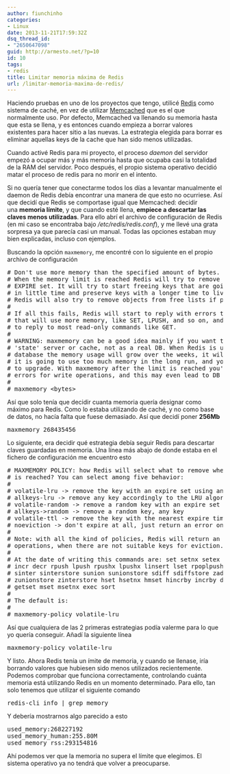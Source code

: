 ```yaml
---
author: fiunchinho
categories:
- Linux
date: 2013-11-21T17:59:32Z
dsq_thread_id:
- "2650647098"
guid: http://armesto.net/?p=10
id: 10
tags:
- redis
title: Limitar memoria máxima de Redis
url: /limitar-memoria-maxima-de-redis/
---
```


Haciendo pruebas en uno de los proyectos que tengo, utilicé <a title="Redis" href="http://redis.io/" target="_blank">Redis</a> como sistema de caché, en vez de utilizar <a title="Memcached" href="http://memcached.org/" target="_blank">Memcached</a> que es el que normalmente uso. Por defecto, Memcached va llenando su memoria hasta que esta se llena, y es entonces cuando empieza a borrar valores existentes para hacer sitio a las nuevas. La estrategia elegida para borrar es eliminar aquellas keys de la cache que han sido menos utilizadas.

Cuando activé Redis para mi proyecto, el proceso _daemon_ del servidor empezó a ocupar más y más memoria hasta que ocupaba casi la totalidad de la RAM del servidor. Poco después, el propio sistema operativo decidió matar el proceso de redis para no morir en el intento.

<!--more-->

Si no quería tener que conectarme todos los días a levantar manualmente el daemon de Redis debía encontrar una manera de que esto no ocurriese. Así que decidí que Redis se comportase igual que Memcached: decidir una **memoria límite**, y que cuando esté llena, **empiece a descartar las claves menos utilizadas**. Para ello abrí el archivo de configuración de Redis (en mi caso se encontraba bajo _/etc/redis/redis.conf_), y me llevé una grata sorpresa ya que parecía casi un manual. Todas las opciones estaban muy bien explicadas, incluso con ejemplos.

Buscando la opción `maxmemory`, me encontré con lo siguiente en el propio archivo de configuración

<pre># Don't use more memory than the specified amount of bytes.
# When the memory limit is reached Redis will try to remove keys with an
# EXPIRE set. It will try to start freeing keys that are going to expire
# in little time and preserve keys with a longer time to live.
# Redis will also try to remove objects from free lists if possible.
#
# If all this fails, Redis will start to reply with errors to commands
# that will use more memory, like SET, LPUSH, and so on, and will continue
# to reply to most read-only commands like GET.
#
# WARNING: maxmemory can be a good idea mainly if you want to use Redis as a
# 'state' server or cache, not as a real DB. When Redis is used as a real
# database the memory usage will grow over the weeks, it will be obvious if
# it is going to use too much memory in the long run, and you'll have the time
# to upgrade. With maxmemory after the limit is reached you'll start to get
# errors for write operations, and this may even lead to DB inconsistency.
#
# maxmemory &lt;bytes&gt;</pre>

Así que solo tenía que decidir cuanta memoria quería designar como máximo para Redis. Como lo estaba utilizando de caché, y no como base de datos, no hacía falta que fuese demasiado. Así que decidí poner **256Mb**

<pre>maxmemory 268435456</pre>

Lo siguiente, era decidir qué estrategia debía seguir Redis para descartar claves guardadas en memoria. Una línea más abajo de donde estaba en el fichero de configuración me encuentro esto

<pre># MAXMEMORY POLICY: how Redis will select what to remove when maxmemory
# is reached? You can select among five behavior:
# 
# volatile-lru -&gt; remove the key with an expire set using an LRU algorithm
# allkeys-lru -&gt; remove any key accordingly to the LRU algorithm
# volatile-random -&gt; remove a random key with an expire set
# allkeys-&gt;random -&gt; remove a random key, any key
# volatile-ttl -&gt; remove the key with the nearest expire time (minor TTL)
# noeviction -&gt; don't expire at all, just return an error on write operations
# 
# Note: with all the kind of policies, Redis will return an error on write
# operations, when there are not suitable keys for eviction.
#
# At the date of writing this commands are: set setnx setex append
# incr decr rpush lpush rpushx lpushx linsert lset rpoplpush sadd
# sinter sinterstore sunion sunionstore sdiff sdiffstore zadd zincrby
# zunionstore zinterstore hset hsetnx hmset hincrby incrby decrby
# getset mset msetnx exec sort
#
# The default is:
#
# maxmemory-policy volatile-lru</pre>

Así que cualquiera de las 2 primeras estrategias podía valerme para lo que yo quería conseguir. Añadí la siguiente línea

<pre>maxmemory-policy volatile-lru</pre>

Y listo. Ahora Redis tenía un ímite de memoria, y cuando se llenase, iría borrando valores que hubiesen sido menos utilizados recientemente. Podemos comprobar que funciona correctamente, controlando cuánta memoria está utilizando Redis en un momento determinado. Para ello, tan solo tenemos que utilizar el siguiente comando

<pre>redis-cli info | grep memory</pre>

Y debería mostrarnos algo parecido a esto

<pre>used_memory:268227192
used_memory_human:255.80M
used_memory_rss:293154816</pre>

Ahí podemos ver que la memoria no supera el límite que elegimos. El sistema operativo ya no tendrá que volver a preocuparse.